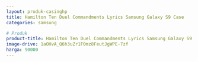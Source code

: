 ```yaml
---
layout: produk-casinghp
title: Hamilton Ten Duel Commandments Lyrics Samsung Galaxy S9 Case
categories: samsung

# Produk
product-title: Hamilton Ten Duel Commandments Lyrics Samsung Galaxy S9 Case
image-drive: 1aOHvA_Q6h3uZr1F0mz8FeutJgWPE-7zf
harga: 90000
---
```

